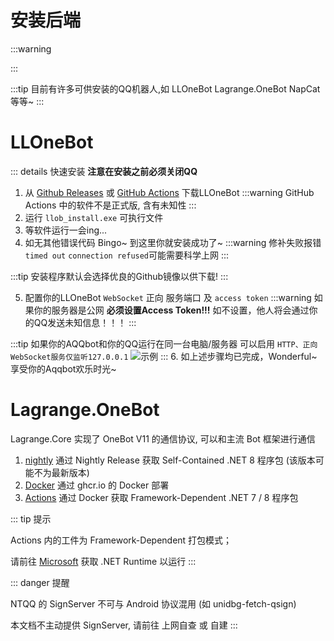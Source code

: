# 安装后端

:::warning

:::

:::tip
目前有许多可供安装的QQ机器人,如 LLOneBot Lagrange.OneBot NapCat 等等~
:::
# LLOneBot
::: details 快速安装 **注意在安装之前必须关闭QQ**
1. 从 [Github Releases](https://modrinth.com/plugin/aqqbot) 或 [GitHub Actions](https://github.com/super1207/install_llob/actions) 下载LLOneBot
:::warning
GitHub Actions 中的软件不是正式版, 含有未知性
:::
2. 运行 `llob_install.exe` 可执行文件
3. 等软件运行一会ing...
4. 如无其他错误代码 Bingo~ 到这里你就安装成功了~
:::warning
修补失败报错 ```timed out``` ```connection refused```可能需要科学上网
:::

:::tip
安装程序默认会选择优良的Github镜像以供下载!
:::

5. 配置你的LLOneBot ```WebSocket``` 正向 服务端口 及 ```access token```
:::warning
如果你的服务器是公网
**必须设置Access Token!!!**
如不设置，他人将会通过你的QQ发送未知信息！！！
:::

:::tip
如果你的AQQbot和你的QQ运行在同一台电脑/服务器
可以启用
```HTTP、正向WebSocket服务仅监听127.0.0.1```
![示例](/assets/img/only-listen-self.png "仅监听127.0.0.1")
:::
6. 如上述步骤均已完成，Wonderful~ 享受你的Aqqbot欢乐时光~
# Lagrange.OneBot


Lagrange.Core 实现了 OneBot V11 的通信协议, 可以和主流 Bot 框架进行通信

1. [nightly](https://github.com/LagrangeDev/Lagrange.Core/releases/tag/nightly) 通过 Nightly Release 获取 Self-Contained .NET 8 程序包 (该版本可能不为最新版本)
2. [Docker](https://github.com/LagrangeDev/Lagrange.Core/pkgs/container/lagrange.onebot) 通过 ghcr.io 的 Docker 部署
3. [Actions](https://github.com/LagrangeDev/Lagrange.Core/actions) 通过 Docker 获取 Framework-Dependent .NET 7 / 8 程序包

::: tip 提示

Actions 内的工件为 Framework-Dependent 打包模式；

请前往 [Microsoft](https://dotnet.microsoft.com/zh-cn/download) 获取 .NET Runtime 以运行
:::

::: danger 提醒

NTQQ 的 SignServer 不可与 Android 协议混用 (如 unidbg-fetch-qsign)

本文档不主动提供 SignServer, 请前往 上网自查 或 自建
:::
